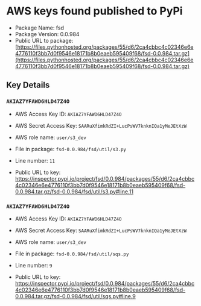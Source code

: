 # AWS keys found published to PyPi

* Package Name: fsd
* Package Version: 0.0.984
* Public URL to package: [https://files.pythonhosted.org/packages/55/d6/2ca4cbbc4c02346e6e4776110f3bb7d0f9546e18171b8b0eaeb595409f68/fsd-0.0.984.tar.gz](https://files.pythonhosted.org/packages/55/d6/2ca4cbbc4c02346e6e4776110f3bb7d0f9546e18171b8b0eaeb595409f68/fsd-0.0.984.tar.gz)

## Key Details

### `AKIAZ7YFAWD6HLD47Z4O`

* AWS Access Key ID: `AKIAZ7YFAWD6HLD47Z4O`
* AWS Secret Access Key: `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` 
* AWS role name: `user/s3_dev`
* File in package: `fsd-0.0.984/fsd/util/s3.py`
* Line number: `11`

* Public URL to key: https://inspector.pypi.io/project/fsd/0.0.984/packages/55/d6/2ca4cbbc4c02346e6e4776110f3bb7d0f9546e18171b8b0eaeb595409f68/fsd-0.0.984.tar.gz/fsd-0.0.984/fsd/util/s3.py#line.11



### `AKIAZ7YFAWD6HLD47Z4O`

* AWS Access Key ID: `AKIAZ7YFAWD6HLD47Z4O`
* AWS Secret Access Key: `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` 
* AWS role name: `user/s3_dev`
* File in package: `fsd-0.0.984/fsd/util/sqs.py`
* Line number: `9`

* Public URL to key: https://inspector.pypi.io/project/fsd/0.0.984/packages/55/d6/2ca4cbbc4c02346e6e4776110f3bb7d0f9546e18171b8b0eaeb595409f68/fsd-0.0.984.tar.gz/fsd-0.0.984/fsd/util/sqs.py#line.9



